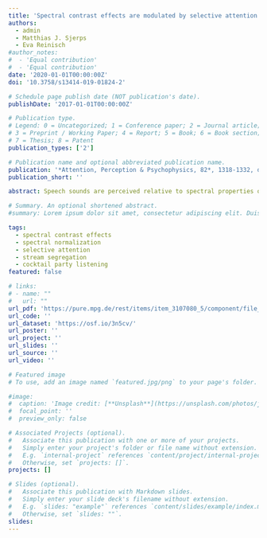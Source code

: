 ```yaml
---
title: 'Spectral contrast effects are modulated by selective attention in ‘cocktail party’ settings'
authors:
  - admin
  - Matthias J. Sjerps
  - Eva Reinisch
#author_notes:
#  - 'Equal contribution'
#  - 'Equal contribution'
date: '2020-01-01T00:00:00Z'
doi: '10.3758/s13414-019-01824-2'

# Schedule page publish date (NOT publication's date).
publishDate: '2017-01-01T00:00:00Z'

# Publication type.
# Legend: 0 = Uncategorized; 1 = Conference paper; 2 = Journal article;
# 3 = Preprint / Working Paper; 4 = Report; 5 = Book; 6 = Book section;
# 7 = Thesis; 8 = Patent
publication_types: ['2']

# Publication name and optional abbreviated publication name.
publication: '*Attention, Perception & Psychophysics, 82*, 1318-1332, doi:10.3758/s13414-019-01824-2'
publication_short: ''

abstract: Speech sounds are perceived relative to spectral properties of surrounding speech. For instance, target words ambiguous between /bɪt/ (with low F1) and /bɛt/ (with high F1) are more likely to be perceived as “bet” after a ‘low F1’ sentence, but as “bit” after a ‘high F1’ sentence. However, it is unclear how these spectral contrast effects (SCEs) operate in multi-talker listening conditions. Recently, Feng and Oxenham [(2018b). J.Exp.Psychol.-Hum.Percept.Perform. 44(9), 1447–1457] reported that selective attention affected SCEs to a small degree, using two simultaneously presented sentences produced by a single talker. The present study assessed the role of selective attention in more naturalistic ‘cocktail party’ settings, with 200 lexically unique sentences, 20 target words, and different talkers. Results indicate that selective attention to one talker in one ear (while ignoring another talker in the other ear) modulates SCEs in such a way that only the spectral properties of the attended talker influences target perception. However, SCEs were much smaller in multi-talker settings (Experiment 2) than those in single-talker settings (Experiment 1). Therefore, the influence of SCEs on speech comprehension in more naturalistic settings (i.e., with competing talkers) may be smaller than estimated based on studies without competing talkers.

# Summary. An optional shortened abstract.
#summary: Lorem ipsum dolor sit amet, consectetur adipiscing elit. Duis posuere tellus ac convallis placerat. Proin tincidunt magna sed ex sollicitudin condimentum.

tags:
  - spectral contrast effects
  - spectral normalization
  - selective attention
  - stream segregation
  - cocktail party listening
featured: false

# links:
# - name: ""
#   url: ""
url_pdf: 'https://pure.mpg.de/rest/items/item_3107080_5/component/file_3249634/content'
url_code: ''
url_dataset: 'https://osf.io/3n5cv/'
url_poster: ''
url_project: ''
url_slides: ''
url_source: ''
url_video: ''

# Featured image
# To use, add an image named `featured.jpg/png` to your page's folder.

#image:
#  caption: 'Image credit: [**Unsplash**](https://unsplash.com/photos/jdD8gXaTZsc)'
#  focal_point: ''
#  preview_only: false

# Associated Projects (optional).
#   Associate this publication with one or more of your projects.
#   Simply enter your project's folder or file name without extension.
#   E.g. `internal-project` references `content/project/internal-project/index.md`.
#   Otherwise, set `projects: []`.
projects: []

# Slides (optional).
#   Associate this publication with Markdown slides.
#   Simply enter your slide deck's filename without extension.
#   E.g. `slides: "example"` references `content/slides/example/index.md`.
#   Otherwise, set `slides: ""`.
slides:
---
```


<!-- THIS MARKDOWN BIT IS CURRENTLY COMMENTED OUT









{{% callout note %}}
Click the _Cite_ button above to demo the feature to enable visitors to import publication metadata into their reference management software.
{{% /callout %}}

Supplementary notes can be added here, including [code and math](https://wowchemy.com/docs/content/writing-markdown-latex/).
-->